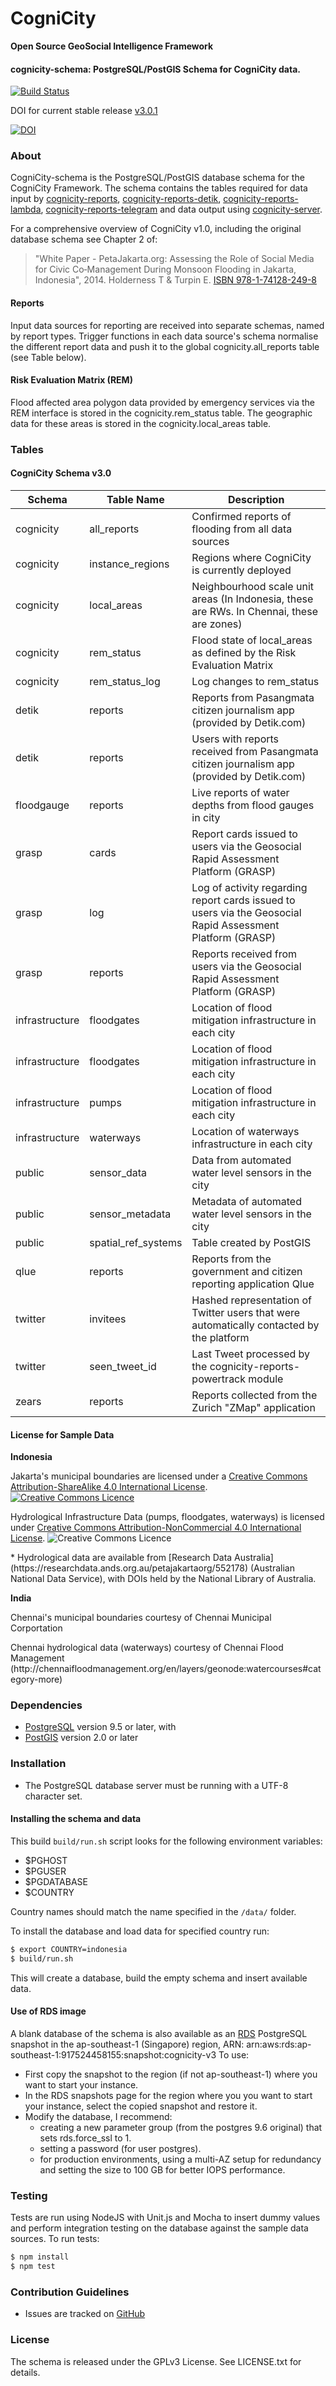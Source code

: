 CogniCity
===========
**Open Source GeoSocial Intelligence Framework**

#### cognicity-schema: PostgreSQL/PostGIS Schema for CogniCity data.
[![Build Status](https://travis-ci.org/urbanriskmap/cognicity-schema.svg?branch=master)](https://travis-ci.org/urbanriskmap/cognicity-schema)

DOI for current stable release [v3.0.1](https://github.com/urbanriskmap/cognicity-schema/releases/tag/v3.0.1)

[![DOI](https://zenodo.org/badge/70249866.svg)](https://zenodo.org/badge/latestdoi/70249866)

### About
CogniCity-schema is the PostgreSQL/PostGIS database schema for the CogniCity Framework.  The schema contains the tables required for data input by [cognicity-reports](https://github.com/smart-facility/cognicity-reports-powertrack), [cognicity-reports-detik](https://github.com/urbanriskmap/cognicity-reports-detik), [cognicity-reports-lambda](https://github.com/urbanriskmap/cognicity-reports-lambda), [cognicity-reports-telegram](https://github.com/urbanriskmap/cognicity-reports-telegram) and data output using [cognicity-server](https://github.com/urbanriskmap/cognicity-server).

For a comprehensive overview of CogniCity v1.0, including the original database schema see Chapter 2 of:
> "White Paper - PetaJakarta.org:
Assessing the Role of Social Media for Civic Co‑Management During Monsoon Flooding
in Jakarta, Indonesia", 2014. Holderness T & Turpin E. [ISBN 978-1-74128-249-8 ](http://petajakarta.org/banjir/en/research/)

#### Reports
Input data sources for reporting are received into separate schemas, named by report types. Trigger functions in each data source's schema normalise the different report data and push it to the global cognicity.all_reports table (see Table below).

#### Risk Evaluation Matrix (REM)
Flood affected area polygon data provided by emergency services via the REM interface is stored in the cognicity.rem_status table. The geographic data for these areas is stored in the cognicity.local_areas table.

### Tables
#### CogniCity Schema v3.0
| Schema | Table Name | Description |
| ------ | ---------- | ----------- |
| cognicity | all_reports | Confirmed reports of flooding from all data sources |
| cognicity | instance_regions | Regions where CogniCity is currently deployed |
| cognicity | local_areas | Neighbourhood scale unit areas (In Indonesia, these are RWs. In Chennai, these are zones) |
| cognicity| rem_status | Flood state of local_areas as defined by the Risk Evaluation Matrix |
| cognicity| rem_status_log | Log changes to rem_status |
| detik | reports | Reports from Pasangmata citizen journalism app (provided by Detik.com) |
| detik | reports | Users with reports received from Pasangmata citizen journalism app (provided by Detik.com) |
| floodgauge | reports | Live reports of water depths from flood gauges in city |
| grasp | cards | Report cards issued to users via the Geosocial Rapid Assessment Platform (GRASP) |
| grasp | log | Log of activity regarding report cards issued to users via the Geosocial Rapid Assessment Platform (GRASP) |
| grasp | reports | Reports received from users via the Geosocial Rapid Assessment Platform (GRASP) |
| infrastructure | floodgates | Location of flood mitigation infrastructure in each city |
| infrastructure | floodgates | Location of flood mitigation infrastructure in each city |
| infrastructure | pumps | Location of flood mitigation infrastructure in each city |
| infrastructure | waterways | Location of waterways infrastructure in each city |
| public | sensor_data | Data from automated water level sensors in the city |
| public | sensor_metadata | Metadata of automated water level sensors in the city |
| public | spatial_ref_systems | Table created by PostGIS |
| qlue | reports | Reports from the government and citizen reporting application Qlue |
| twitter | invitees | Hashed representation of Twitter users that were automatically contacted by the platform |
| twitter | seen_tweet_id | Last Tweet processed by the cognicity-reports-powertrack module |
| zears | reports | Reports collected from the Zurich "ZMap" application |

#### License for Sample Data
**Indonesia**
<dl>Jakarta's municipal boundaries are licensed under a <a rel="license" href="http://creativecommons.org/licenses/by-sa/4.0/">Creative Commons Attribution-ShareAlike 4.0 International License</a>. <a rel="license" href="http://creativecommons.org/licenses/by-sa/4.0/"><img alt="Creative Commons Licence" style="border-width:0" src="https://i.creativecommons.org/l/by-sa/4.0/80x15.png" /></a></dl>

<dl>Hydrological Infrastructure Data (pumps, floodgates, waterways) is licensed under <a rel="license" href="http://creativecommons.org/licenses/by-nc/4.0/"><a rel="license" href="http://creativecommons.org/licenses/by-nc/4.0/">Creative Commons Attribution-NonCommercial 4.0 International License</a>. <img alt="Creative Commons Licence" style="border-width:0" src="https://i.creativecommons.org/l/by-nc/4.0/80x15.png"/></a>
</dl>
* Hydrological data are available from [Research Data Australia](https://researchdata.ands.org.au/petajakartaorg/552178) (Australian National Data Service), with DOIs held by the National Library of Australia.

**India**
<dl>Chennai's municipal boundaries courtesy of Chennai Municipal Corportation</dl>
<dl>Chennai hydrological data (waterways) courtesy of Chennai Flood Management (http://chennaifloodmanagement.org/en/layers/geonode:watercourses#category-more)</dl>

### Dependencies
* [PostgreSQL](http://www.postgresql.org) version 9.5 or later, with
* [PostGIS](http://postgis.net) version 2.0 or later

### Installation
* The PostgreSQL database server must be running with a UTF-8 character set.

#### Installing the schema and data
This build `build/run.sh` script looks for the following environment variables:
- $PGHOST
- $PGUSER
- $PGDATABASE
- $COUNTRY

Country names should match the name specified in the `/data/` folder.

To install the database and load data for specified country run:
```sh
$ export COUNTRY=indonesia
$ build/run.sh
```
This will create a database, build the empty schema and insert available data.


#### Use of RDS image
A blank database of the schema is also available as an [RDS](https://aws.amazon.com/rds/) PostgreSQL snapshot in the ap-southeast-1 (Singapore) region, ARN: arn:aws:rds:ap-southeast-1:917524458155:snapshot:cognicity-v3
To use:
* First copy the snapshot to the region (if not ap-southeast-1) where you want to start your instance.
* In the RDS snapshots page for the region where you you want to start your instance, select the copied snapshot and restore it.
* Modify the database, I recommend:
  - creating a new parameter group (from the postgres 9.6 original) that sets rds.force_ssl to 1.
  - setting a password (for user postgres).
  - for production environments, using a multi-AZ setup for redundancy and setting the size to 100 GB for better IOPS performance.

### Testing
Tests are run using NodeJS with Unit.js and Mocha to insert dummy values and perform integration testing on the database against the sample data sources.
To run tests:
```sh
$ npm install
$ npm test
```
### Contribution Guidelines
* Issues are tracked on [GitHub](https://github.com/urbanriskmap/cognicity-schema/issues)

### License
The schema is released under the GPLv3 License. See LICENSE.txt for details.
